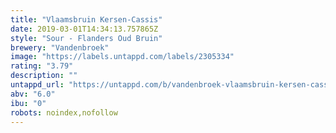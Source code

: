 ```yaml
---
title: "Vlaamsbruin Kersen-Cassis"
date: 2019-03-01T14:34:13.757865Z
style: "Sour - Flanders Oud Bruin"
brewery: "Vandenbroek"
image: "https://labels.untappd.com/labels/2305334"
rating: "3.79"
description: ""
untappd_url: "https://untappd.com/b/vandenbroek-vlaamsbruin-kersen-cassis/2305334"
abv: "6.0"
ibu: "0"
robots: noindex,nofollow
---
```

